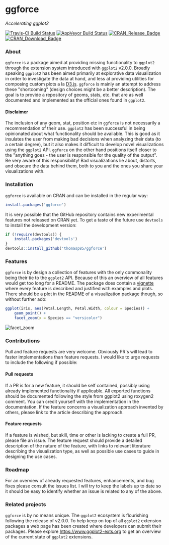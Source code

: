 # ggforce
*Accelerating ggplot2*

[![Travis-CI Build Status](https://travis-ci.org/thomasp85/ggforce.svg?branch=master)](https://travis-ci.org/thomasp85/ggforce)
[![AppVeyor Build Status](https://ci.appveyor.com/api/projects/status/github/thomasp85/ggforce?branch=master&svg=true)](https://ci.appveyor.com/project/thomasp85/ggforce)
[![CRAN_Release_Badge](http://www.r-pkg.org/badges/version-ago/ggforce)](https://CRAN.R-project.org/package=ggforce)
[![CRAN_Download_Badge](http://cranlogs.r-pkg.org/badges/ggforce)](https://CRAN.R-project.org/package=ggforce)


### About
`ggforce` is a package aimed at providing missing functionality to `ggplot2` 
through the extension system introduced with `ggplot2` v2.0.0. Broadly speaking 
`ggplot2` has been aimed primarily at explorative data visualization in order to 
investigate the data at hand, and less at providing utilities for composing 
custom plots a la [D3.js](https://d3js.org). `ggforce` is mainly an attempt to 
address these "shortcoming" (design choices might be a better description). The 
goal is to provide a repository of geoms, stats, etc. that are as well 
documented and implemented as the official ones found in `ggplot2`.

#### Disclaimer
The inclusion of any geom, stat, position etc in `ggforce` is not necessarily a 
recommendation of their use. `ggplot2` has been successful in being opinionated
about what functionality should be available. This is good as it insulates the
user from making bad decisions when analyzing their data (to a certain degree), 
but it also makes it difficult to develop novel visualizations using the 
`ggplot2` API. `ggforce` on the other hand positions itself closer to the 
"anything goes - the user is responsible for the quality of the output". Be very
aware of this responsibility! Bad visualizations lie about, distorts, and 
obscure the data behind them, both to you and the ones you share your 
visualizations with.

### Installation
`ggforce` is available on CRAN and can be installed in the regular way:

```r
install.packages('ggforce')
```

It is very possible that the GitHub repository contains new experimental 
features not released on CRAN yet. To get a taste of the future use `devtools`
to install the development version:

```r
if (!require(devtools)) {
    install.packages('devtools')
}
devtools::install_github('thomasp85/ggforce')
```

### Features
`ggforce` is by design a collection of features with the only commonality being
their tie to the `ggplot2` API. Because of this an overview of all features 
would get too long for a README. The package does contain a
[vignette](https://CRAN.R-project.org/package=ggforce/vignettes/Visual_Guide.html) 
where every feature is described and justified with examples and plots. There
should be a plot in the README of a visualization package though, so without 
further ado:

```r
ggplot(iris, aes(Petal.Length, Petal.Width, colour = Species)) +
    geom_point() +
    facet_zoom(x = Species == "versicolor")
```

![facet_zoom](https://www.dropbox.com/s/dpz91x0wp0tkp5t/facet_zoom.png?raw=1)

### Contributions
Pull and feature requests are very welcome. Obviously PR's will lead to faster
implementations than feature requests. I would like to urge requests to include
the following if possible:

#### Pull requests
If a PR is for a new feature, it should be self contained, possibly using 
already implemented functionality if applicable. All exported functions should
be documented following the style from ggplot2 using roxygen2 comment. You can
credit yourself with the implementation in the documentation. If the feature 
concerns a visualization approach invented by others, please link to the article
describing the approach.

#### Feature requests
If a feature is wished, but skill, time or other is lacking to create a full PR,
please file an issue. The feature request should provide a detailed description
of the nature of the feature, with links to relevant literature describing the
visualization type, as well as possible use cases to guide in designing the use
cases.

### Roadmap
For an overview of already requested features, enhancements, and bug fixes 
please consult the issues list. I will try to keep the labels up to date so it
should be easy to identify whether an issue is related to any of the above.

### Related projects
`ggforce` is by no means unique. The `ggplot2` ecosystem is flourishing 
following the release of v2.0.0. To help keep on top of all `ggplot2` extension
packages a web page has been created where developers can submit their packages.
Please explore <https://www.ggplot2-exts.org> to get an overview of the current
state of `ggplot2` extensions.
